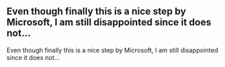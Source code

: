 ## Even though finally this is a nice step by Microsoft, I am still disappointed since it does not…

Even though finally this is a nice step by Microsoft, I am still disappointed since it does not…
